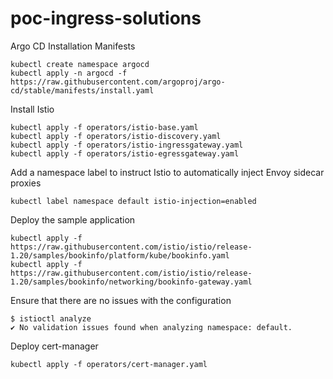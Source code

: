 # poc-ingress-solutions


Argo CD Installation Manifests

```
kubectl create namespace argocd
kubectl apply -n argocd -f https://raw.githubusercontent.com/argoproj/argo-cd/stable/manifests/install.yaml
```

Install Istio

```
kubectl apply -f operators/istio-base.yaml
kubectl apply -f operators/istio-discovery.yaml
kubectl apply -f operators/istio-ingressgateway.yaml
kubectl apply -f operators/istio-egressgateway.yaml
```

Add a namespace label to instruct Istio to automatically inject Envoy sidecar proxies

```
kubectl label namespace default istio-injection=enabled
```

Deploy the sample application

```
kubectl apply -f https://raw.githubusercontent.com/istio/istio/release-1.20/samples/bookinfo/platform/kube/bookinfo.yaml
kubectl apply -f https://raw.githubusercontent.com/istio/istio/release-1.20/samples/bookinfo/networking/bookinfo-gateway.yaml
```

Ensure that there are no issues with the configuration

```
$ istioctl analyze
✔ No validation issues found when analyzing namespace: default.
```

Deploy cert-manager

```
kubectl apply -f operators/cert-manager.yaml
```